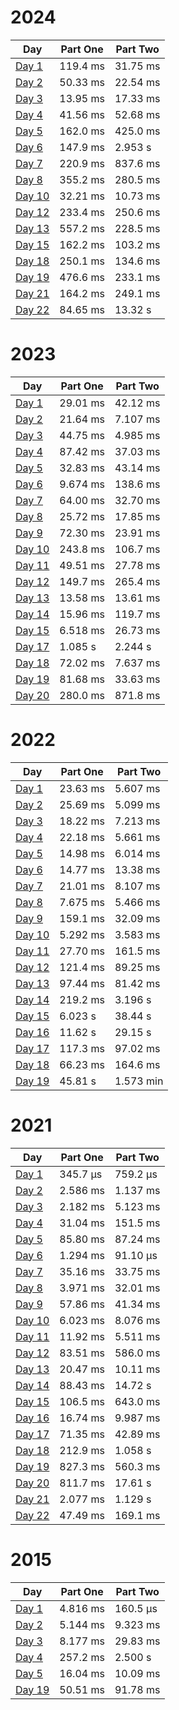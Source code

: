 # 2024

| Day                                                  | Part One | Part Two |
|------------------------------------------------------|----------|----------|
| [Day 1](./src/main/java/aoc/loicb/y2024/Day1.java)   | 119.4 ms | 31.75 ms |
| [Day 2](./src/main/java/aoc/loicb/y2024/Day2.java)   | 50.33 ms | 22.54 ms |
| [Day 3](./src/main/java/aoc/loicb/y2024/Day3.java)   | 13.95 ms | 17.33 ms |
| [Day 4](./src/main/java/aoc/loicb/y2024/Day4.java)   | 41.56 ms | 52.68 ms |
| [Day 5](./src/main/java/aoc/loicb/y2024/Day5.java)   | 162.0 ms | 425.0 ms |
| [Day 6](./src/main/java/aoc/loicb/y2024/Day6.java)   | 147.9 ms | 2.953 s  |
| [Day 7](./src/main/java/aoc/loicb/y2024/Day7.java)   | 220.9 ms | 837.6 ms |
| [Day 8](./src/main/java/aoc/loicb/y2024/Day8.java)   | 355.2 ms | 280.5 ms |
| [Day 10](./src/main/java/aoc/loicb/y2024/Day10.java) | 32.21 ms | 10.73 ms |
| [Day 12](./src/main/java/aoc/loicb/y2024/Day12.java) | 233.4 ms | 250.6 ms |
| [Day 13](./src/main/java/aoc/loicb/y2024/Day13.java) | 557.2 ms | 228.5 ms |
| [Day 15](./src/main/java/aoc/loicb/y2024/Day15.java) | 162.2 ms | 103.2 ms |
| [Day 18](./src/main/java/aoc/loicb/y2024/Day18.java) | 250.1 ms | 134.6 ms |
| [Day 19](./src/main/java/aoc/loicb/y2024/Day19.java) | 476.6 ms | 233.1 ms |
| [Day 21](./src/main/java/aoc/loicb/y2024/Day21.java) | 164.2 ms | 249.1 ms |
| [Day 22](./src/main/java/aoc/loicb/y2024/Day22.java) | 84.65 ms | 13.32 s |

# 2023

| Day                                                  | Part One | Part Two |
|------------------------------------------------------|----------|----------|
| [Day 1](./src/main/java/aoc/loicb/y2023/Day1.java)   | 29.01 ms | 42.12 ms |
| [Day 2](./src/main/java/aoc/loicb/y2023/Day2.java)   | 21.64 ms | 7.107 ms |
| [Day 3](./src/main/java/aoc/loicb/y2023/Day3.java)   | 44.75 ms | 4.985 ms |
| [Day 4](./src/main/java/aoc/loicb/y2023/Day4.java)   | 87.42 ms | 37.03 ms |
| [Day 5](./src/main/java/aoc/loicb/y2023/Day5.java)   | 32.83 ms | 43.14 ms |
| [Day 6](./src/main/java/aoc/loicb/y2023/Day6.java)   | 9.674 ms | 138.6 ms |
| [Day 7](./src/main/java/aoc/loicb/y2023/Day7.java)   | 64.00 ms | 32.70 ms |
| [Day 8](./src/main/java/aoc/loicb/y2023/Day8.java)   | 25.72 ms | 17.85 ms |
| [Day 9](./src/main/java/aoc/loicb/y2023/Day9.java)   | 72.30 ms | 23.91 ms |
| [Day 10](./src/main/java/aoc/loicb/y2023/Day10.java) | 243.8 ms | 106.7 ms |
| [Day 11](./src/main/java/aoc/loicb/y2023/Day11.java) | 49.51 ms | 27.78 ms |
| [Day 12](./src/main/java/aoc/loicb/y2023/Day12.java) | 149.7 ms | 265.4 ms |
| [Day 13](./src/main/java/aoc/loicb/y2023/Day13.java) | 13.58 ms | 13.61 ms |
| [Day 14](./src/main/java/aoc/loicb/y2023/Day14.java) | 15.96 ms | 119.7 ms |
| [Day 15](./src/main/java/aoc/loicb/y2023/Day15.java) | 6.518 ms | 26.73 ms |
| [Day 17](./src/main/java/aoc/loicb/y2023/Day17.java) | 1.085 s  | 2.244 s  |
| [Day 18](./src/main/java/aoc/loicb/y2023/Day18.java) | 72.02 ms | 7.637 ms |
| [Day 19](./src/main/java/aoc/loicb/y2023/Day19.java) | 81.68 ms | 33.63 ms |
| [Day 20](./src/main/java/aoc/loicb/y2023/Day20.java) | 280.0 ms | 871.8 ms |

# 2022
| Day                                                  | Part One | Part Two  |
|------------------------------------------------------|----------|-----------|
| [Day 1](./src/main/java/aoc/loicb/y2022/Day1.java)   | 23.63 ms | 5.607 ms  |
| [Day 2](./src/main/java/aoc/loicb/y2022/Day2.java)   | 25.69 ms | 5.099 ms  |
| [Day 3](./src/main/java/aoc/loicb/y2022/Day3.java)   | 18.22 ms | 7.213 ms  |
| [Day 4](./src/main/java/aoc/loicb/y2022/Day4.java)   | 22.18 ms | 5.661 ms  |
| [Day 5](./src/main/java/aoc/loicb/y2022/Day5.java)   | 14.98 ms | 6.014 ms  |
| [Day 6](./src/main/java/aoc/loicb/y2022/Day6.java)   | 14.77 ms | 13.38 ms  |
| [Day 7](./src/main/java/aoc/loicb/y2022/Day7.java)   | 21.01 ms | 8.107 ms  |
| [Day 8](./src/main/java/aoc/loicb/y2022/Day8.java)   | 7.675 ms | 5.466 ms  |
| [Day 9](./src/main/java/aoc/loicb/y2022/Day9.java)   | 159.1 ms | 32.09 ms  |
| [Day 10](./src/main/java/aoc/loicb/y2022/Day10.java) | 5.292 ms | 3.583 ms  |
| [Day 11](./src/main/java/aoc/loicb/y2022/Day11.java) | 27.70 ms | 161.5 ms  |
| [Day 12](./src/main/java/aoc/loicb/y2022/Day12.java) | 121.4 ms | 89.25 ms  |
| [Day 13](./src/main/java/aoc/loicb/y2022/Day13.java) | 97.44 ms | 81.42 ms  |
| [Day 14](./src/main/java/aoc/loicb/y2022/Day14.java) | 219.2 ms | 3.196 s   |
| [Day 15](./src/main/java/aoc/loicb/y2022/Day15.java) | 6.023 s  | 38.44 s   |
| [Day 16](./src/main/java/aoc/loicb/y2022/Day16.java) | 11.62 s  | 29.15 s   |
| [Day 17](./src/main/java/aoc/loicb/y2022/Day17.java) | 117.3 ms | 97.02 ms  |
| [Day 18](./src/main/java/aoc/loicb/y2022/Day18.java) | 66.23 ms | 164.6 ms  |
| [Day 19](./src/main/java/aoc/loicb/y2022/Day19.java) | 45.81 s  | 1.573 min |

# 2021
| Day                                                  | Part One | Part Two |
|------------------------------------------------------|----------|----------|
| [Day 1](./src/main/java/aoc/loicb/y2021/Day1.java)   | 345.7 μs | 759.2 μs |
| [Day 2](./src/main/java/aoc/loicb/y2021/Day2.java)   | 2.586 ms | 1.137 ms |
| [Day 3](./src/main/java/aoc/loicb/y2021/Day3.java)   | 2.182 ms | 5.123 ms |
| [Day 4](./src/main/java/aoc/loicb/y2021/Day4.java)   | 31.04 ms | 151.5 ms |
| [Day 5](./src/main/java/aoc/loicb/y2021/Day5.java)   | 85.80 ms | 87.24 ms |
| [Day 6](./src/main/java/aoc/loicb/y2021/Day6.java)   | 1.294 ms | 91.10 μs |
| [Day 7](./src/main/java/aoc/loicb/y2021/Day7.java)   | 35.16 ms | 33.75 ms |
| [Day 8](./src/main/java/aoc/loicb/y2021/Day8.java)   | 3.971 ms | 32.01 ms |
| [Day 9](./src/main/java/aoc/loicb/y2021/Day9.java)   | 57.86 ms | 41.34 ms |
| [Day 10](./src/main/java/aoc/loicb/y2021/Day10.java) | 6.023 ms | 8.076 ms |
| [Day 11](./src/main/java/aoc/loicb/y2021/Day11.java) | 11.92 ms | 5.511 ms |
| [Day 12](./src/main/java/aoc/loicb/y2021/Day12.java) | 83.51 ms | 586.0 ms |
| [Day 13](./src/main/java/aoc/loicb/y2021/Day13.java) | 20.47 ms | 10.11 ms |
| [Day 14](./src/main/java/aoc/loicb/y2021/Day14.java) | 88.43 ms | 14.72 s  |
| [Day 15](./src/main/java/aoc/loicb/y2021/Day15.java) | 106.5 ms | 643.0 ms |
| [Day 16](./src/main/java/aoc/loicb/y2021/Day16.java) | 16.74 ms | 9.987 ms |
| [Day 17](./src/main/java/aoc/loicb/y2021/Day17.java) | 71.35 ms | 42.89 ms |
| [Day 18](./src/main/java/aoc/loicb/y2021/Day18.java) | 212.9 ms | 1.058 s  |
| [Day 19](./src/main/java/aoc/loicb/y2021/Day19.java) | 827.3 ms | 560.3 ms |
| [Day 20](./src/main/java/aoc/loicb/y2021/Day20.java) | 811.7 ms | 17.61 s  |
| [Day 21](./src/main/java/aoc/loicb/y2021/Day21.java) | 2.077 ms | 1.129 s  |
| [Day 22](./src/main/java/aoc/loicb/y2021/Day22.java) | 47.49 ms | 169.1 ms |

# 2015
| Day                                                  | Part One | Part Two |
|------------------------------------------------------|----------|----------|
| [Day 1](./src/main/java/aoc/loicb/y2015/Day1.java)   | 4.816 ms | 160.5 μs |
| [Day 2](./src/main/java/aoc/loicb/y2015/Day2.java)   | 5.144 ms | 9.323 ms |
| [Day 3](./src/main/java/aoc/loicb/y2015/Day3.java)   | 8.177 ms | 29.83 ms |
| [Day 4](./src/main/java/aoc/loicb/y2015/Day4.java)   | 257.2 ms | 2.500 s  |
| [Day 5](./src/main/java/aoc/loicb/y2015/Day5.java)   | 16.04 ms | 10.09 ms |
| [Day 19](./src/main/java/aoc/loicb/y2015/Day19.java) | 50.51 ms | 91.78 ms |
